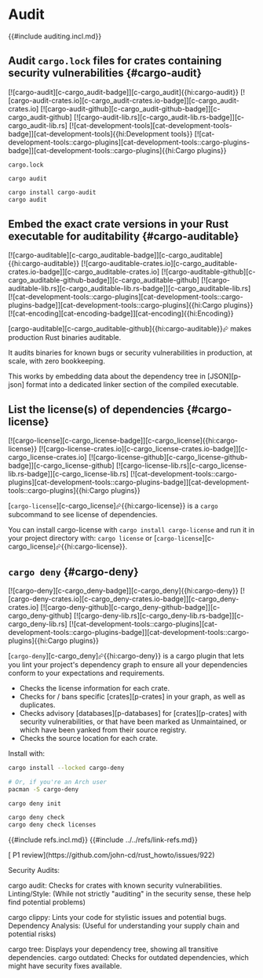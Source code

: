 # Audit

{{#include auditing.incl.md}}

## Audit `cargo.lock` files for crates containing security vulnerabilities {#cargo-audit}

[![cargo-audit][c-cargo_audit-badge]][c-cargo_audit]{{hi:cargo-audit}}
[![cargo-audit-crates.io][c-cargo_audit-crates.io-badge]][c-cargo_audit-crates.io]
[![cargo-audit-github][c-cargo_audit-github-badge]][c-cargo_audit-github]
[![cargo-audit-lib.rs][c-cargo_audit-lib.rs-badge]][c-cargo_audit-lib.rs]
[![cat-development-tools][cat-development-tools-badge]][cat-development-tools]{{hi:Development tools}} [![cat-development-tools::cargo-plugins][cat-development-tools::cargo-plugins-badge]][cat-development-tools::cargo-plugins]{{hi:Cargo plugins}}

`cargo.lock`

`cargo audit`

```sh
cargo install cargo-audit
cargo audit
```

## Embed the exact crate versions in your Rust executable for auditability {#cargo-auditable}

[![cargo-auditable][c-cargo_auditable-badge]][c-cargo_auditable]{{hi:cargo-auditable}}
[![cargo-auditable-crates.io][c-cargo_auditable-crates.io-badge]][c-cargo_auditable-crates.io]
[![cargo-auditable-github][c-cargo_auditable-github-badge]][c-cargo_auditable-github]
[![cargo-auditable-lib.rs][c-cargo_auditable-lib.rs-badge]][c-cargo_auditable-lib.rs]
[![cat-development-tools::cargo-plugins][cat-development-tools::cargo-plugins-badge]][cat-development-tools::cargo-plugins]{{hi:Cargo plugins}}
[![cat-encoding][cat-encoding-badge]][cat-encoding]{{hi:Encoding}}

[cargo-auditable][c-cargo_auditable-github]{{hi:cargo-auditable}}⮳ makes production Rust binaries auditable.

It audits binaries for known bugs or security vulnerabilities in production, at scale, with zero bookkeeping.

This works by embedding data about the dependency tree in [JSON][p-json] format into a dedicated linker section of the compiled executable.

## List the license(s) of dependencies {#cargo-license}

[![cargo-license][c-cargo_license-badge]][c-cargo_license]{{hi:cargo-license}}
[![cargo-license-crates.io][c-cargo_license-crates.io-badge]][c-cargo_license-crates.io]
[![cargo-license-github][c-cargo_license-github-badge]][c-cargo_license-github]
[![cargo-license-lib.rs][c-cargo_license-lib.rs-badge]][c-cargo_license-lib.rs]
[![cat-development-tools::cargo-plugins][cat-development-tools::cargo-plugins-badge]][cat-development-tools::cargo-plugins]{{hi:Cargo plugins}}

[`cargo-license`][c-cargo_license]⮳{{hi:cargo-license}} is a `cargo` subcommand to see license of dependencies.

You can install cargo-license with `cargo install cargo-license` and run it in your project directory with: `cargo license` or [`cargo-license`][c-cargo_license]⮳{{hi:cargo-license}}.

## `cargo deny` {#cargo-deny}

[![cargo-deny][c-cargo_deny-badge]][c-cargo_deny]{{hi:cargo-deny}}
[![cargo-deny-crates.io][c-cargo_deny-crates.io-badge]][c-cargo_deny-crates.io]
[![cargo-deny-github][c-cargo_deny-github-badge]][c-cargo_deny-github]
[![cargo-deny-lib.rs][c-cargo_deny-lib.rs-badge]][c-cargo_deny-lib.rs]
[![cat-development-tools::cargo-plugins][cat-development-tools::cargo-plugins-badge]][cat-development-tools::cargo-plugins]{{hi:Cargo plugins}}

[`cargo-deny`][c-cargo_deny]⮳{{hi:cargo-deny}} is a cargo plugin that lets you lint your project's dependency graph to ensure all your dependencies conform to your expectations and requirements.

- Checks the license information for each crate.
- Checks for / bans specific [crates][p-crates] in your graph, as well as duplicates.
- Checks advisory [databases][p-databases] for [crates][p-crates] with security vulnerabilities, or that have been marked as Unmaintained, or which have been yanked from their source registry.
- Checks the source location for each crate.

Install with:

```sh
cargo install --locked cargo-deny

# Or, if you're an Arch user
pacman -S cargo-deny
```

```sh
cargo deny init

cargo deny check
cargo deny check licenses
```

{{#include refs.incl.md}}
{{#include ../../refs/link-refs.md}}

<div class="hidden">
[ P1 review](https://github.com/john-cd/rust_howto/issues/922)

Security Audits:

cargo audit: Checks for crates with known security vulnerabilities.
Linting/Style: (While not strictly "auditing" in the security sense, these help find potential problems)

cargo clippy: Lints your code for stylistic issues and potential bugs.
Dependency Analysis: (Useful for understanding your supply chain and potential risks)

cargo tree: Displays your dependency tree, showing all transitive dependencies.
cargo outdated: Checks for outdated dependencies, which might have security fixes available.
</div>
